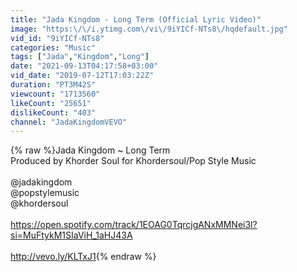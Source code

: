 ```yaml
---
title: "Jada Kingdom - Long Term (Official Lyric Video)"
image: "https:\/\/i.ytimg.com\/vi\/9iYICf-NTs8\/hqdefault.jpg"
vid_id: "9iYICf-NTs8"
categories: "Music"
tags: ["Jada","Kingdom","Long"]
date: "2021-09-13T04:17:58+03:00"
vid_date: "2019-07-12T17:03:22Z"
duration: "PT3M42S"
viewcount: "1713560"
likeCount: "25651"
dislikeCount: "403"
channel: "JadaKingdomVEVO"
---
```

{% raw %}Jada Kingdom ~ Long Term<br />Produced by Khorder Soul for Khordersoul/Pop Style Music<br /><br />@jadakingdom<br />@popstylemusic<br />@khordersoul<br /><br /><a rel="nofollow" target="blank" href="https://open.spotify.com/track/1EOAG0TqrcjgANxMMNei3l?si=MuFtykM1SIaViH_1aHJ43A">https://open.spotify.com/track/1EOAG0TqrcjgANxMMNei3l?si=MuFtykM1SIaViH_1aHJ43A</a><br /><br /><a rel="nofollow" target="blank" href="http://vevo.ly/KLTxJ1">http://vevo.ly/KLTxJ1</a>{% endraw %}
